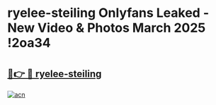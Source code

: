 # ryelee-steiling Onlyfans Leaked - New Video & Photos March 2025 !2oa34

# <h2><a href="https://kh9z4s.iuczelnia.edu.pl?title=ryelee-steiling&ref=2oa34">🔗👉 🔴 ryelee-steiling</a></h2>

[![acn](https://github.com/user-attachments/assets/0f9c940e-d8b0-45ae-aac7-cd30a18b3e1c)](https://kh9z4s.iuczelnia.edu.pl?title=ryelee-steiling&ref=2oa34)

